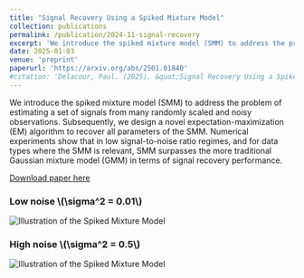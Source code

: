 ```yaml
---
title: "Signal Recovery Using a Spiked Mixture Model"
collection: publications
permalink: /publication/2024-11-signal-recovery
excerpt: 'We introduce the spiked mixture model (SMM) to address the problem of estimating a set of signals from many randomly scaled and noisy observations'
date: 2025-01-03
venue: 'preprint'
paperurl: 'https://arxiv.org/abs/2501.01840'
#citation: 'Delacour, Paul. (2025). &quot;Signal Recovery Using a Spiked Mixture Model.&quot; <i>Journal 1</i>. 1(1).'
---
```


We introduce the spiked mixture model (SMM) to address the problem of estimating a set of signals from many randomly scaled and noisy observations. Subsequently, we design a novel expectation-maximization (EM) algorithm to recover all parameters of the SMM. Numerical experiments show that in low signal-to-noise ratio regimes, and for data types where the SMM is relevant, SMM surpasses the more traditional Gaussian mixture model (GMM) in terms of signal recovery performance.

[Download paper here](https://arxiv.org/abs/2501.01840)
<h3>Low noise \(\sigma^2 = 0.01\)</h3>
<img src="https://pauldelacour.github.io/_publications/image/images/SMM/model_comparison_low_noise_0.01.png" alt="Illustration of the Spiked Mixture Model">
<h3>High noise \(\sigma^2 = 0.5\)</h3>
<img src="https://pauldelacour.github.io/images/SMM/model_comparison_high_noise_0.5.png" alt="Illustration of the Spiked Mixture Model">

<!--
Recommended citation: Delacour, Paul. (2024). "Paper Title Number 1." <i>Journal 1</i>. 1(1).
-->
